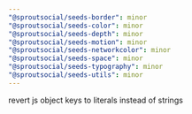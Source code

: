 ```yaml
---
"@sproutsocial/seeds-border": minor
"@sproutsocial/seeds-color": minor
"@sproutsocial/seeds-depth": minor
"@sproutsocial/seeds-motion": minor
"@sproutsocial/seeds-networkcolor": minor
"@sproutsocial/seeds-space": minor
"@sproutsocial/seeds-typography": minor
"@sproutsocial/seeds-utils": minor
---
```


revert js object keys to literals instead of strings
